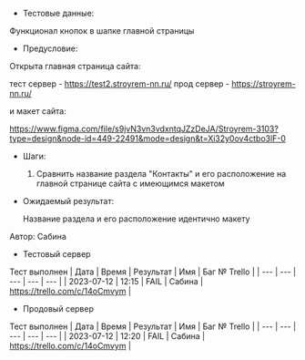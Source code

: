 * Тестовые данные: 

 Функционал кнопок в шапке главной страницы
 
* Предусловие:

 Открыта главная страница сайта:
 
 тест сервер - https://test2.stroyrem-nn.ru/ 
 прод сервер - https://stroyrem-nn.ru/
 
 и макет сайта:
 
 https://www.figma.com/file/s9jvN3vn3vdxntqJZzDeJA/Stroyrem-3103?type=design&node-id=449-22491&mode=design&t=Xi32y0ov4ctbo3lF-0

* Шаги:

  1. Сравнить название раздела "Контакты" и его расположение на главной странице сайта с имеющимся макетом

* Ожидаемый результат:
  
  Название раздела и его расположение идентично макету


Автор: Сабина

* Тестовый сервер 

Тест выполнен
| Дата | Время | Результат | Имя | Баг № Trello |
| --- | --- | --- | --- | --- |
| 2023-07-12 | 12:15 | FAIL | Сабина | https://trello.com/c/14oCmvym | 

* Продовый сервер

Тест выполнен
| Дата | Время | Результат | Имя | Баг № Trello |
| --- | --- | --- | --- | --- |
| 2023-07-12 | 12:20 | FAIL | Сабина | https://trello.com/c/14oCmvym | 
